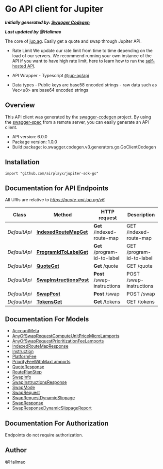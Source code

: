 # Go API client for Jupiter

***Initially generated by: [Swagger Codegen](https://github.com/swagger-api/swagger-codegen.git)***

***Last updated by @Halimao***

The core of [jup.ag](https://jup.ag). Easily get a quote and swap through Jupiter API.  

- Rate Limit We update our rate limit from time to time depending on the load of our servers. We recommend running your own instance of the API if you want to have high rate limit, here to learn how to run the [self-hosted API](https://station.jup.ag/docs/apis/self-hosted).  

- API Wrapper - Typescript [@jup-ag/api](https://github.com/jup-ag/jupiter-quote-api-node)  

- Data types - Public keys are base58 encoded strings - raw data such as Vec<u8\> are base64 encoded strings 

## Overview
This API client was generated by the [swagger-codegen](https://github.com/swagger-api/swagger-codegen) project.  By using the [swagger-spec](https://github.com/swagger-api/swagger-spec) from a remote server, you can easily generate an API client.

- API version: 6.0.0
- Package version: 1.0.0
- Build package: io.swagger.codegen.v3.generators.go.GoClientCodegen

## Installation
```golang
import "github.com/airplayx/jupiter-sdk-go"
```

## Documentation for API Endpoints

All URIs are relative to *https://quote-api.jup.ag/v6*

Class | Method | HTTP request | Description
------------ | ------------- | ------------- | -------------
*DefaultApi* | [**IndexedRouteMapGet**](docs/DefaultApi.md#indexedroutemapget) | **Get** /indexed-route-map | GET /indexed-route-map
*DefaultApi* | [**ProgramIdToLabelGet**](docs/DefaultApi.md#programidtolabelget) | **Get** /program-id-to-label | GET /program-id-to-label
*DefaultApi* | [**QuoteGet**](docs/DefaultApi.md#quoteget) | **Get** /quote | GET /quote
*DefaultApi* | [**SwapInstructionsPost**](docs/DefaultApi.md#swapinstructionspost) | **Post** /swap-instructions | POST /swap-instructions
*DefaultApi* | [**SwapPost**](docs/DefaultApi.md#swappost) | **Post** /swap | POST /swap
*DefaultApi* | [**TokensGet**](docs/DefaultApi.md#tokensget) | **Get** /tokens | GET /tokens

## Documentation For Models

 - [AccountMeta](docs/AccountMeta.md)
 - [AnyOfSwapRequestComputeUnitPriceMicroLamports](docs/AnyOfSwapRequestComputeUnitPriceMicroLamports.md)
 - [AnyOfSwapRequestPrioritizationFeeLamports](docs/AnyOfSwapRequestPrioritizationFeeLamports.md)
 - [IndexedRouteMapResponse](docs/IndexedRouteMapResponse.md)
 - [Instruction](docs/Instruction.md)
 - [PlatformFee](docs/PlatformFee.md)
 - [PriorityFeeWithMaxLamports](docs/PriorityFeeWithMaxLamports.md)
 - [QuoteResponse](docs/QuoteResponse.md)
 - [RoutePlanStep](docs/RoutePlanStep.md)
 - [SwapInfo](docs/SwapInfo.md)
 - [SwapInstructionsResponse](docs/SwapInstructionsResponse.md)
 - [SwapMode](docs/SwapMode.md)
 - [SwapRequest](docs/SwapRequest.md)
 - [SwapRequestDynamicSlippage](docs/SwapRequestDynamicSlippage.md)
 - [SwapResponse](docs/SwapResponse.md)
 - [SwapResponseDynamicSlippageReport](docs/SwapResponseDynamicSlippageReport.md)

## Documentation For Authorization
 Endpoints do not require authorization.


## Author
@Halimao

